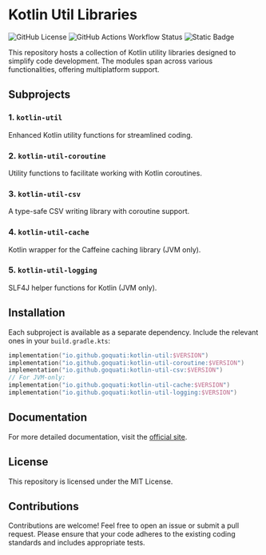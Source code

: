 # Kotlin Util Libraries

![GitHub License](https://img.shields.io/github/license/goquati/kotlin-util)
![GitHub Actions Workflow Status](https://img.shields.io/github/actions/workflow/status/goquati/kotlin-util/check.yml)
![Static Badge](https://img.shields.io/badge/coverage-100%25-success)

This repository hosts a collection of Kotlin utility libraries designed to simplify code development. The modules span across various functionalities, offering multiplatform support.

## Subprojects

### 1. `kotlin-util`
Enhanced Kotlin utility functions for streamlined coding.

### 2. `kotlin-util-coroutine`
Utility functions to facilitate working with Kotlin coroutines.

### 3. `kotlin-util-csv`
A type-safe CSV writing library with coroutine support.

### 4. `kotlin-util-cache`
Kotlin wrapper for the Caffeine caching library (JVM only).

### 5. `kotlin-util-logging`
SLF4J helper functions for Kotlin (JVM only).

## Installation

Each subproject is available as a separate dependency. Include the relevant ones in your `build.gradle.kts`:

```kotlin
implementation("io.github.goquati:kotlin-util:$VERSION")
implementation("io.github.goquati:kotlin-util-coroutine:$VERSION")
implementation("io.github.goquati:kotlin-util-csv:$VERSION")
// For JVM-only:
implementation("io.github.goquati:kotlin-util-cache:$VERSION")
implementation("io.github.goquati:kotlin-util-logging:$VERSION")
```

## Documentation

For more detailed documentation, visit the [official site](https://goquati.github.io/kotlin-util/).

## License

This repository is licensed under the MIT License.

## Contributions

Contributions are welcome! Feel free to open an issue or submit a pull request. Please ensure that your code adheres to the existing coding standards and includes appropriate tests.
